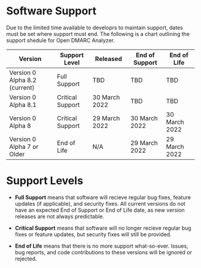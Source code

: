# Software Support

Due to the limited time available to developrs to maintain support, dates must be set where support must end. The following is a chart outlining the support shedule for Open DMARC Analyzer.

| Version                       | Support Level    | Released       | End of Support | End of Life   |
| ----------------------------- | ---------------- | -------------- | -------------- | ------------- |
| Version 0 Alpha 8.2 (current) | Full Support     | TBD            | TBD            | TBD           |
| Version 0 Alpha 8.1           | Critical Support | 30 March 2022  | TBD            | TBD           |
| Version 0 Alpha 8             | Critical Support | 29 March 2022  | 30 March 2022  | 30 March 2022 |
| Version 0 Alpha 7 or Older    | End of Life      | N/A            | 29 March 2022  | 29 March 2022 |

# Support Levels

- **Full Support** means that software will recieve regular bug fixes, feature updates (if applicable), and security fixes. All current versions do not have an expected End of Support or End of Life date, as new version releases are not always predictable.

- **Critical Support** means that software will no longer recieve regular bug fixes or feature updates, but security fixes will still be provided.

- **End of Life** means that there is no more support what-so-ever. Issues, bug reports, and code contributions to these versions will be ignored or rejected.

